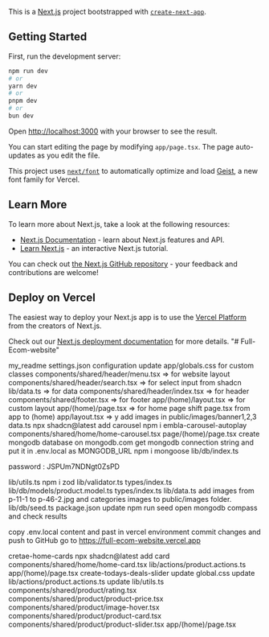 This is a [Next.js](https://nextjs.org) project bootstrapped with [`create-next-app`](https://nextjs.org/docs/app/api-reference/cli/create-next-app).

## Getting Started

First, run the development server:

```bash
npm run dev
# or
yarn dev
# or
pnpm dev
# or
bun dev
```

Open [http://localhost:3000](http://localhost:3000) with your browser to see the result.

You can start editing the page by modifying `app/page.tsx`. The page auto-updates as you edit the file.

This project uses [`next/font`](https://nextjs.org/docs/app/building-your-application/optimizing/fonts) to automatically optimize and load [Geist](https://vercel.com/font), a new font family for Vercel.

## Learn More

To learn more about Next.js, take a look at the following resources:

- [Next.js Documentation](https://nextjs.org/docs) - learn about Next.js features and API.
- [Learn Next.js](https://nextjs.org/learn) - an interactive Next.js tutorial.

You can check out [the Next.js GitHub repository](https://github.com/vercel/next.js) - your feedback and contributions are welcome!

## Deploy on Vercel

The easiest way to deploy your Next.js app is to use the [Vercel Platform](https://vercel.com/new?utm_medium=default-template&filter=next.js&utm_source=create-next-app&utm_campaign=create-next-app-readme) from the creators of Next.js.

Check out our [Next.js deployment documentation](https://nextjs.org/docs/app/building-your-application/deploying) for more details.
"# Full-Ecom-website" 



my_readme
settings.json configuration
update app/globals.css for custom classes
components/shared/header/menu.tsx   => for website layout
components/shared/header/search.tsx => for select input from shadcn
lib/data.ts  => for data
components/shared/header/index.tsx => for header
components/shared/footer.tsx => for footer
app/(home)/layout.tsx => for custom layout
app/(home)/page.tsx => for home page  shift page.tsx from app to (home)
app/layout.tsx => y
add images in public/images/banner1,2,3
data.ts 
npx shadcn@latest add carousel
npm i embla-carousel-autoplay
components/shared/home/home-carousel.tsx
page/(home)/page.tsx
create mongodb database on mongodb.com
get mongodb connection string and put it in .env.local as MONGODB_URL
npm i mongoose
lib/db/index.ts

password : JSPUm7NDNgt0ZsPD

lib/utils.ts
npm i zod
lib/validator.ts
types/index.ts
lib/db/models/product.model.ts
types/index.ts
lib/data.ts
add images from p-11-1 to p-46-2.jpg and categories images to public/images folder.
lib/db/seed.ts
package.json update
npm run seed
open mongodb compass and check results

copy .env.local content and past in vercel environment
commit changes and push to GitHub
go to https://full-ecom-website.vercel.app

cretae-home-cards
npx shadcn@latest add card
components/shared/home/home-card.tsx
lib/actions/product.actions.ts
app/(home)/page.tsx
create-todays-deals-slider
update global.css
update lib/actions/product.actions.ts
update lib/utils.ts
components/shared/product/rating.tsx
components/shared/product/product-price.tsx
components/shared/product/image-hover.tsx
components/shared/product/product-card.tsx
components/shared/product/product-slider.tsx
app/(home)/page.tsx